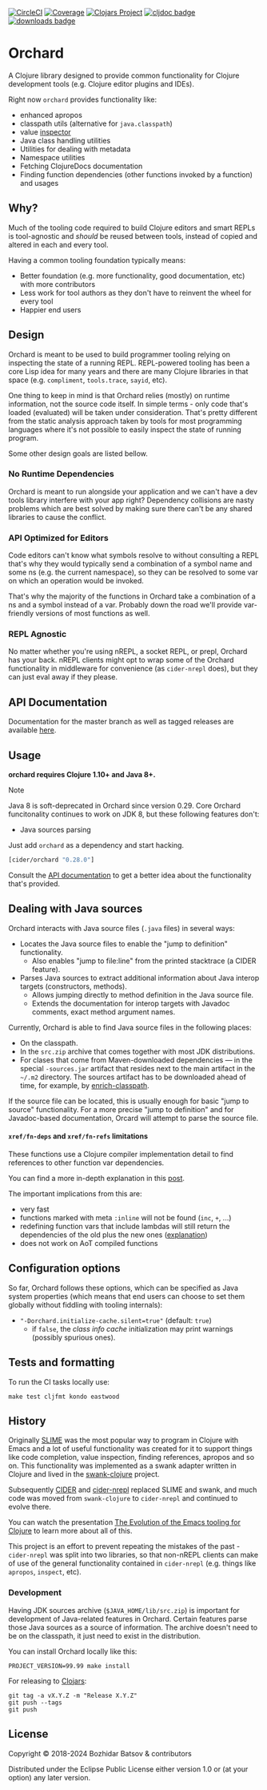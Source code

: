 [![CircleCI](https://img.shields.io/circleci/build/github/clojure-emacs/orchard/master.svg)](https://circleci.com/gh/clojure-emacs/orchard/tree/master)
[![Coverage](https://codecov.io/gh/clojure-emacs/orchard/branch/master/graph/badge.svg)](https://codecov.io/gh/clojure-emacs/orchard/)
[![Clojars Project](https://img.shields.io/clojars/v/cider/orchard.svg)](https://clojars.org/cider/orchard)
[![cljdoc badge](https://cljdoc.org/badge/cider/orchard)](https://cljdoc.org/d/cider/orchard/CURRENT)
[![downloads badge](https://versions.deps.co/cider/orchard/downloads.svg)](https://clojars.org/cider/orchard)

# Orchard

A Clojure library designed to provide common functionality for Clojure
development tools (e.g. Clojure editor plugins and IDEs).

Right now `orchard` provides functionality like:

* enhanced apropos
* classpath utils (alternative for `java.classpath`)
* value [inspector](https://github.com/clojure-emacs/orchard/blob/master/doc/inspector.org)
* Java class handling utilities
* Utilities for dealing with metadata
* Namespace utilities
* Fetching ClojureDocs documentation
* Finding function dependencies (other functions invoked by a function) and usages

## Why?

Much of the tooling code required to build Clojure editors and smart REPLs
is tool-agnostic and *should* be reused between tools, instead of copied
and altered in each and every tool.

Having a common tooling foundation typically means:

* Better foundation (e.g. more functionality, good documentation, etc) with more contributors
* Less work for tool authors as they don't have to reinvent the wheel for every tool
* Happier end users

## Design

Orchard is meant to be used to build programmer tooling relying on inspecting the state of a running REPL.
REPL-powered tooling has been a core Lisp idea for many years and there are many Clojure libraries
in that space (e.g. `compliment`, `tools.trace`, `sayid`, etc).

One thing to keep in mind is that Orchard relies (mostly) on runtime information, not the source code itself.
In simple terms - only code that's loaded (evaluated) will be taken under consideration. That's pretty different
from the static analysis approach taken by tools for most programming languages where it's not possible to
easily inspect the state of running program.

Some other design goals are listed bellow.

### No Runtime Dependencies

Orchard is meant to run alongside your application and we can't have a
dev tools library interfere with your app right? Dependency collisions are nasty problems which are best solved
by making sure there can't be any shared libraries to cause the conflict.

### API Optimized for Editors

Code editors can't know what symbols resolve to without consulting a REPL that's why they would typically
send a combination of a symbol name and some ns (e.g. the current namespace), so they can be resolved to
some var on which an operation would be invoked.

That's why the majority of the functions in Orchard take a combination of a ns and a symbol instead of a var.
Probably down the road we'll provide var-friendly versions of most functions as well.

### REPL Agnostic

No matter whether you're using nREPL, a socket REPL, or prepl, Orchard has your back. nREPL clients might
opt to wrap some of the Orchard functionality in middleware for convenience (as `cider-nrepl` does), but they
can just eval away if they please.

## API Documentation

Documentation for the master branch as well as tagged releases are available
[here](https://cljdoc.org/d/cider/orchard).

## Usage

**orchard requires Clojure 1.10+ and Java 8+.**

> [!NOTE]
>
> Java 8 is soft-deprecated in Orchard since version 0.29. Core Orchard funcitonality continues to work on JDK 8, but these following features don't:
> - Java sources parsing

Just add `orchard` as a dependency and start hacking.

```clojure
[cider/orchard "0.28.0"]
```

Consult the [API documentation](https://cljdoc.org/d/cider/orchard/CURRENT) to get a better idea about the
functionality that's provided.

## Dealing with Java sources

Orchard interacts with Java source files (`.java` files) in several ways:

- Locates the Java source files to enable the "jump to definition" functionality.
  - Also enables "jump to file:line" from the printed stacktrace (a CIDER feature).
- Parses Java sources to extract additional information about Java interop
  targets (constructors, methods).
  - Allows jumping directly to method definition in the Java source file.
  - Extends the documentation for interop targets with Javadoc comments, exact
    method argument names.

Currently, Orchard is able to find Java source files in the following places:

- On the classpath.
- In the `src.zip` archive that comes together with most JDK distributions.
- For clases that come from Maven-downloaded dependencies — in the special
  `-sources.jar` artifact that resides next to the main artifact in the `~/.m2`
  directory. The sources artifact has to be downloaded ahead of time, for
  example, by [enrich-classpath](https://github.com/clojure-emacs/enrich-classpath).

If the source file can be located, this is usually enough for basic "jump to
source" functionality. For a more precise "jump to definition" and for
Javadoc-based documentation, Orcard will attempt to parse the source file.

#### `xref/fn-deps` and `xref/fn-refs` limitations

These functions use a Clojure compiler implementation detail to find references to other function var dependencies.

You can find a more in-depth explanation in this [post](https://lukas-domagala.de/blog/clojure-analysis-and-introspection.html).

The important implications from this are:

* very fast
* functions marked with meta `:inline` will not be found (`inc`, `+`, ...)
* redefining function vars that include lambdas will still return the dependencies of the old plus the new ones
([explanation](https://lukas-domagala.de/blog/clojure-compiler-class-cache.html))
* does not work on AoT compiled functions

## Configuration options

So far, Orchard follows these options, which can be specified as Java system properties
(which means that end users can choose to set them globally without fiddling with tooling internals):

* `"-Dorchard.initialize-cache.silent=true"` (default: `true`)
  * if `false`, the _class info cache_ initialization may print warnings (possibly spurious ones).

## Tests and formatting

To run the CI tasks locally use:

``` shell
make test cljfmt kondo eastwood
```

## History

Originally [SLIME][] was the most
popular way to program in Clojure with Emacs and a lot of useful
functionality was created for it to support things like code
completion, value inspection, finding references, apropos and so
on. This functionality was implemented as a swank adapter written in
Clojure and lived in the
[swank-clojure][] project.

Subsequently [CIDER][] and
[cider-nrepl][] replaced
SLIME and swank, and much code was moved from `swank-clojure` to
`cider-nrepl` and continued to evolve there.

You can watch the presentation [The Evolution of the Emacs tooling for
  Clojure](https://www.youtube.com/watch?v=4X-1fJm25Ww&list=PLZdCLR02grLoc322bYirANEso3mmzvCiI&index=6)
  to learn more about all of this.

This project is an effort to prevent repeating the mistakes of the
past - `cider-nrepl` was split into two libraries, so that non-nREPL
clients can make of use of the general functionality contained in
`cider-nrepl` (e.g. things like `apropos`, `inspect`, etc).

### Development

Having JDK sources archive (`$JAVA_HOME/lib/src.zip`) is important for
development of Java-related features in Orchard. Certain features parse those
Java sources as a source of information. The archive doesn't need to be on the
classpath, it just need to exist in the distribution.

You can install Orchard locally like this:

```
PROJECT_VERSION=99.99 make install
```

For releasing to [Clojars](https://clojars.org/):

```
git tag -a vX.Y.Z -m "Release X.Y.Z"
git push --tags
git push
```

## License

Copyright © 2018-2024 Bozhidar Batsov & contributors

Distributed under the Eclipse Public License either version 1.0 or (at
your option) any later version.

[SLIME]: https://github.com/slime/slime
[swank-clojure]: https://github.com/technomancy/swank-clojure
[CIDER]: https://github.com/clojure-emacs/cider
[cider-nrepl]:https://github.com/clojure-emacs/cider-nrepl
